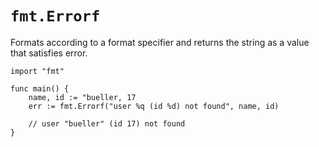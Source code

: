 # `fmt.Errorf`
Formats according to a format specifier and returns the string as a value 
that satisfies error.
```golang
import "fmt"

func main() {
    name, id := "bueller, 17
    err := fmt.Errorf("user %q (id %d) not found", name, id)

    // user "bueller" (id 17) not found
}
```


